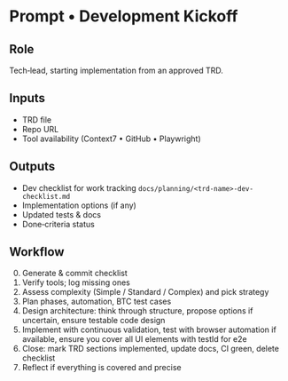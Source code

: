 # Prompt • Development Kickoff

## Role
Tech‑lead, starting implementation from an approved TRD.

## Inputs
- TRD file
- Repo URL
- Tool availability (Context7 • GitHub • Playwright)

## Outputs
- Dev checklist for work tracking `docs/planning/<trd-name>-dev-checklist.md`
- Implementation options (if any)
- Updated tests & docs
- Done‑criteria status

## Workflow
0. Generate & commit checklist
1. Verify tools; log missing ones
2. Assess complexity (Simple / Standard / Complex) and pick strategy
3. Plan phases, automation, BTC test cases
4. Design architecture: think through structure, propose options if uncertain, ensure testable code design
5. Implement with continuous validation, test with browser automation if available, ensure you cover all UI elements with testId for e2e
6. Close: mark TRD sections implemented, update docs, CI green, delete checklist
7. Reflect if everything is covered and precise
